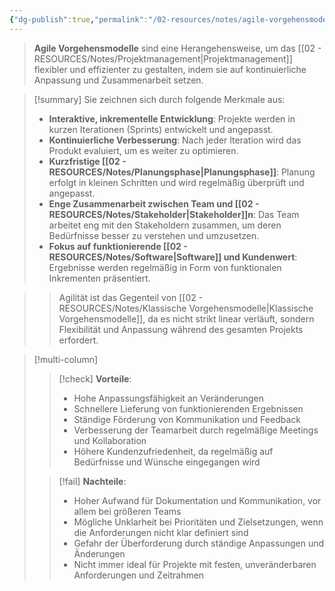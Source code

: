 ```yaml
---
{"dg-publish":true,"permalink":"/02-resources/notes/agile-vorgehensmodelle/","tags":["#projektmanagement/vorgehensmodell/agile","#GFN/LF04"],"noteIcon":"","updated":"2025-09-05T10:12:28.000+02:00"}
---
```


>**Agile Vorgehensmodelle** sind eine Herangehensweise, um das [[02 - RESOURCES/Notes/Projektmanagement\|Projektmanagement]] flexibler und effizienter zu gestalten, indem sie auf kontinuierliche Anpassung und Zusammenarbeit setzen.  

>[!summary]   Sie zeichnen sich durch folgende Merkmale aus:
>
>- **Interaktive, inkrementelle Entwicklung**: Projekte werden in kurzen Iterationen (Sprints) entwickelt und angepasst.
>- **Kontinuierliche Verbesserung**: Nach jeder Iteration wird das Produkt evaluiert, um es weiter zu optimieren.
>- **Kurzfristige [[02 - RESOURCES/Notes/Planungsphase\|Planungsphase]]**: Planung erfolgt in kleinen Schritten und wird regelmäßig überprüft und angepasst.
>- **Enge Zusammenarbeit zwischen Team und [[02 - RESOURCES/Notes/Stakeholder\|Stakeholder]]n**: Das Team arbeitet eng mit den Stakeholdern zusammen, um deren Bedürfnisse besser zu verstehen und umzusetzen.
>- **Fokus auf funktionierende [[02 - RESOURCES/Notes/Software\|Software]] und Kundenwert**: Ergebnisse werden regelmäßig in Form von funktionalen Inkrementen präsentiert.

>> Agilität ist das Gegenteil von [[02 - RESOURCES/Notes/Klassische Vorgehensmodelle\|Klassische Vorgehensmodelle]], da es nicht strikt linear verläuft, sondern Flexibilität und Anpassung während des gesamten Projekts erfordert.

>[!multi-column]
>
> >[!check] **Vorteile**:
> > - Hohe Anpassungsfähigkeit an Veränderungen
> > - Schnellere Lieferung von funktionierenden Ergebnissen
> > - Ständige Förderung von Kommunikation und Feedback
> > - Verbesserung der Teamarbeit durch regelmäßige Meetings und Kollaboration
> > - Höhere Kundenzufriedenheit, da regelmäßig auf Bedürfnisse und Wünsche eingegangen wird
>
>>[!fail] **Nachteile**:
>> - Hoher Aufwand für Dokumentation und Kommunikation, vor allem bei größeren Teams
>> - Mögliche Unklarheit bei Prioritäten und Zielsetzungen, wenn die Anforderungen nicht klar definiert sind
>> - Gefahr der Überforderung durch ständige Anpassungen und Änderungen
>> - Nicht immer ideal für Projekte mit festen, unveränderbaren Anforderungen und Zeitrahmen
